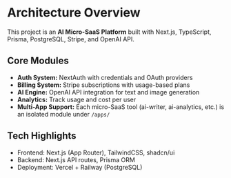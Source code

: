 # Architecture Overview

This project is an **AI Micro-SaaS Platform** built with Next.js, TypeScript, Prisma, PostgreSQL, Stripe, and OpenAI API.

## Core Modules

- **Auth System:** NextAuth with credentials and OAuth providers
- **Billing System:** Stripe subscriptions with usage-based plans
- **AI Engine:** OpenAI API integration for text and image generation
- **Analytics:** Track usage and cost per user
- **Multi-App Support:** Each micro-SaaS tool (ai-writer, ai-analytics, etc.) is an isolated module under `/apps/`

## Tech Highlights

- Frontend: Next.js (App Router), TailwindCSS, shadcn/ui
- Backend: Next.js API routes, Prisma ORM
- Deployment: Vercel + Railway (PostgreSQL)
